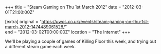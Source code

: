 +++
title = "Steam Gaming on Thu 1st March 2012"
date = "2012-03-01T21:00:00Z"

[extra]
original = "https://uwcs.co.uk/events/steam-gaming-on-thu-1st-march-2012-1474489061528/"    
end = "2012-03-02T00:00:00Z"
location = "The Internet"
+++

We'll be playing a couple of games of Killing Floor this week, and trying out a different steam game each week.

